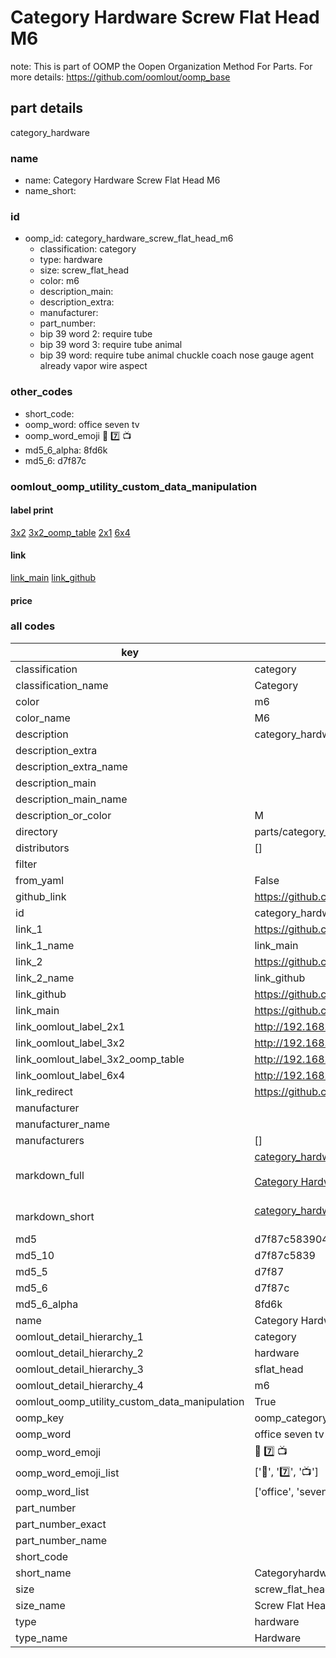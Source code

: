 # Category Hardware Screw Flat Head M6  

note: This is part of OOMP the Oopen Organization Method For Parts. For more details: https://github.com/oomlout/oomp_base

##  part details
  



category_hardware



### name
* name: Category Hardware Screw Flat Head M6
* name_short: 
### id
* oomp_id: category_hardware_screw_flat_head_m6
  * classification: category
  * type: hardware
  * size: screw_flat_head
  * color: m6
  * description_main: 
  * description_extra: 
  * manufacturer: 
  * part_number: 
  * bip 39 word 2: require tube
  * bip 39 word 3: require tube animal
  * bip 39 word: require tube animal chuckle coach nose gauge agent already vapor wire aspect

### other_codes
* short_code: 
* oomp_word: office seven tv
* oomp_word_emoji :office: :seven: :tv:
* md5_6_alpha: 8fd6k
* md5_6: d7f87c






### oomlout_oomp_utility_custom_data_manipulation
#### label print
[3x2](http://192.168.1.245:1112/?label=oomp%208fd6k)
[3x2_oomp_table](http://192.168.1.108:1112/?label=oomp%208fd6k)
[2x1](http://192.168.1.242:1112/?label=oomp%208fd6k)
[6x4](http://192.168.1.55:1112/?label=oomp%208fd6k)    

#### link

[link_main](https://github.com/oomlout/oomlout_oomp_version_1_messy/tree/main/parts/category_hardware_screw_flat_head_m6) [link_github](https://github.com/oomlout/oomlout_oomp_version_1_messy/tree/main/parts/category_hardware_screw_flat_head_m6)                             

#### price







### all codes 
| key | value |  
| --- | --- |  
| classification | category |  
| classification_name | Category |  
| color | m6 |  
| color_name | M6 |  
| description | category_hardware |  
| description_extra |  |  
| description_extra_name |  |  
| description_main |  |  
| description_main_name |  |  
| description_or_color | M  |  
| directory | parts/category_hardware_screw_flat_head_m6 |  
| distributors | [] |  
| filter |  |  
| from_yaml | False |  
| github_link | https://github.com/oomlout/oomlout_oomp_part_src/tree/main/parts/category_hardware_screw_flat_head_m6 |  
| id | category_hardware_screw_flat_head_m6 |  
| link_1 | https://github.com/oomlout/oomlout_oomp_version_1_messy/tree/main/parts/category_hardware_screw_flat_head_m6 |  
| link_1_name | link_main |  
| link_2 | https://github.com/oomlout/oomlout_oomp_version_1_messy/tree/main/parts/category_hardware_screw_flat_head_m6 |  
| link_2_name | link_github |  
| link_github | https://github.com/oomlout/oomlout_oomp_version_1_messy/tree/main/parts/category_hardware_screw_flat_head_m6 |  
| link_main | https://github.com/oomlout/oomlout_oomp_version_1_messy/tree/main/parts/category_hardware_screw_flat_head_m6 |  
| link_oomlout_label_2x1 | http://192.168.1.242:1112/?label=oomp%208fd6k |  
| link_oomlout_label_3x2 | http://192.168.1.245:1112/?label=oomp%208fd6k |  
| link_oomlout_label_3x2_oomp_table | http://192.168.1.108:1112/?label=oomp%208fd6k |  
| link_oomlout_label_6x4 | http://192.168.1.55:1112/?label=oomp%208fd6k |  
| link_redirect | https://github.com/oomlout/oomlout_oomp_version_1_messy/tree/main/parts/category_hardware_screw_flat_head_m6 |  
| manufacturer |  |  
| manufacturer_name |  |  
| manufacturers | [] |  
| markdown_full | [category_hardware_screw_flat_head_m6](none)<br>[](none)<br>[Category Hardware Screw Flat Head M6](none)<br><br> |  
| markdown_short | [category_hardware_screw_flat_head_m6](none)<br><br> |  
| md5 | d7f87c583904ec1259965288123a85b8 |  
| md5_10 | d7f87c5839 |  
| md5_5 | d7f87 |  
| md5_6 | d7f87c |  
| md5_6_alpha | 8fd6k |  
| name | Category Hardware Screw Flat Head M6 |  
| oomlout_detail_hierarchy_1 | category |  
| oomlout_detail_hierarchy_2 | hardware |  
| oomlout_detail_hierarchy_3 | sflat_head |  
| oomlout_detail_hierarchy_4 | m6 |  
| oomlout_oomp_utility_custom_data_manipulation | True |  
| oomp_key | oomp_category_hardware_screw_flat_head_m6 |  
| oomp_word | office seven tv |  
| oomp_word_emoji | :office: :seven: :tv: |  
| oomp_word_emoji_list | [':office:', ':seven:', ':tv:'] |  
| oomp_word_list | ['office', 'seven', 'tv'] |  
| part_number |  |  
| part_number_exact |  |  
| part_number_name |  |  
| short_code |  |  
| short_name | Categoryhardware |  
| size | screw_flat_head |  
| size_name | Screw Flat Head |  
| type | hardware |  
| type_name | Hardware |  
